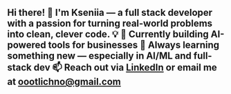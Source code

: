## Hi there! 👋 I'm Kseniia — a full stack developer with a passion for turning real-world problems into clean, clever code. 💡 🔭 Currently building AI-powered tools for businesses   🌱 Always learning something new — especially in AI/ML and full-stack dev  📫 Reach out via [LinkedIn](https://linkedin.com/in/ksenia-kondrat) or email me at oootlichno@gmail.com  



<!--
**oootlichno/oootlichno** is a ✨ _special_ ✨ repository because its `README.md` (this file) appears on your GitHub profile.

- 💬 Ask me about my day )
- 📫 How to reach me: https://www.linkedin.com/in/ksenia-kondrat/

